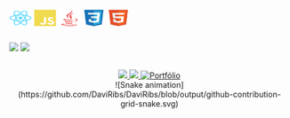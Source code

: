 <div style="display: inline_block"><br>
  <img align="center" alt="React" height="30" width="40" src="https://raw.githubusercontent.com/devicons/devicon/master/icons/react/react-original.svg">
  <img align="center" alt="Js" height="30" width="40" src="https://raw.githubusercontent.com/devicons/devicon/master/icons/javascript/javascript-plain.svg">
  <img align="center" alt="Java" height="30" width="40" src="https://raw.githubusercontent.com/devicons/devicon/master/icons/java/java-plain.svg">
  <img align="center" alt="Css" height="30" width="40" src="https://raw.githubusercontent.com/devicons/devicon/master/icons/css3/css3-original.svg">
  <img align="center" alt="Html" height="30" width="40" src= "https://raw.githubusercontent.com/devicons/devicon/master/icons/html5/html5-original.svg">
</div>

  ##
 <div>
  <img height="180em" src="https://github-readme-stats.vercel.app/api?username=DaviRibs&show_icons=true&theme=dracula&include_all_commits=true&count_private=true"/>
  <img height="180em" src="https://github-readme-stats.vercel.app/api/top-langs/?username=DaviRibs&layout=compact&langs_count=16&theme=dracula"/>
<div>
  
  ##
<div align="center">
  <a href="mailto:davirb21@gmail.com" target="_blank">
    <img src="https://img.shields.io/badge/-Gmail-%23333?style=for-the-badge&logo=gmail&logoColor=white">
  </a>

  <a href="https://www.linkedin.com/in/daviribeiroba/" target="_blank">
    <img src="https://img.shields.io/badge/-LinkedIn-%230077B5?style=for-the-badge&logo=linkedin&logoColor=white">
  </a>

  <a href="https://www.figma.com/design/1R1nFWJTIvgUcHMp3D2LHL/portfolio_DaviRibs?node-id=0-1&p=f&t=7ZJ7MplmD76p2hbR-0" target="_blank">
    <img src="https://img.shields.io/badge/Portfólio-000?style=for-the-badge&logo=Firefox&logoColor=white" alt="Portfólio">
  </a>

 
  <div>
    ![Snake animation](https://github.com/DaviRibs/DaviRibs/blob/output/github-contribution-grid-snake.svg)
  </div>
</div>

